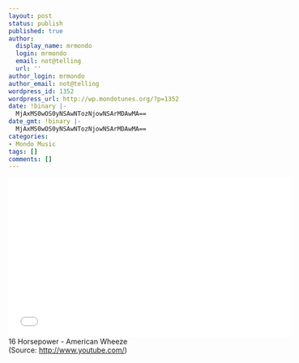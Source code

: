 ```yaml
---
layout: post
status: publish
published: true
author:
  display_name: mrmondo
  login: mrmondo
  email: not@telling
  url: ''
author_login: mrmondo
author_email: not@telling
wordpress_id: 1352
wordpress_url: http://wp.mondotunes.org/?p=1352
date: !binary |-
  MjAxMS0wOS0yNSAwNTozNjowNSArMDAwMA==
date_gmt: !binary |-
  MjAxMS0wOS0yNSAwNTozNjowNSArMDAwMA==
categories:
- Mondo Music
tags: []
comments: []
---
```

<iframe width="560" height="315" src="//www.youtube.com/embed/nHFG9tT-imc" frameborder="0"> </iframe>
16 Horsepower - American Wheeze
<div class="attribution">(<span>Source:</span> <a href="http://www.youtube.com/">http://www.youtube.com/</a>)</div>
